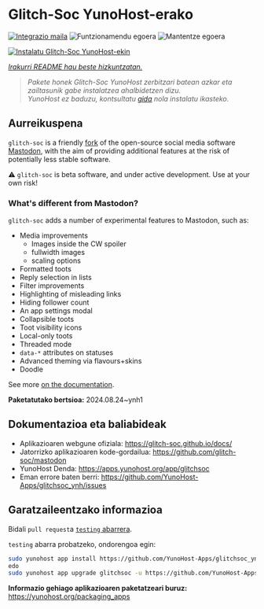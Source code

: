 <!--
Ohart ongi: README hau automatikoki sortu da <https://github.com/YunoHost/apps/tree/master/tools/readme_generator>ri esker
EZ editatu eskuz.
-->

# Glitch-Soc YunoHost-erako

[![Integrazio maila](https://dash.yunohost.org/integration/glitchsoc.svg)](https://ci-apps.yunohost.org/ci/apps/glitchsoc/) ![Funtzionamendu egoera](https://ci-apps.yunohost.org/ci/badges/glitchsoc.status.svg) ![Mantentze egoera](https://ci-apps.yunohost.org/ci/badges/glitchsoc.maintain.svg)

[![Instalatu Glitch-Soc YunoHost-ekin](https://install-app.yunohost.org/install-with-yunohost.svg)](https://install-app.yunohost.org/?app=glitchsoc)

*[Irakurri README hau beste hizkuntzatan.](./ALL_README.md)*

> *Pakete honek Glitch-Soc YunoHost zerbitzari batean azkar eta zailtasunik gabe instalatzea ahalbidetzen dizu.*  
> *YunoHost ez baduzu, kontsultatu [gida](https://yunohost.org/install) nola instalatu ikasteko.*

## Aurreikuspena

`glitch-soc` is a friendly [fork](https://en.wikipedia.org/wiki/Fork_(software_development)) of the open-source social media software [Mastodon](https://joinmastodon.org/), with the aim of providing additional features at the risk of potentially less stable software.

⚠️ `glitch-soc` is beta software, and under active development. Use at your own risk!

###  What's different from Mastodon?

`glitch-soc` adds a number of experimental features to Mastodon, such as:

- Media improvements
  - Images inside the CW spoiler
  - fullwidth images
  - scaling options
- Formatted toots
- Reply selection in lists
- Filter improvements
- Highlighting of misleading links
- Hiding follower count
- An app settings modal
- Collapsible toots
- Toot visibility icons
- Local-only toots
- Threaded mode
- `data-*` attributes on statuses
- Advanced theming via flavours+skins
- Doodle

See more [on the documentation](https://glitch-soc.github.io/docs/).


**Paketatutako bertsioa:** 2024.08.24~ynh1
## Dokumentazioa eta baliabideak

- Aplikazioaren webgune ofiziala: <https://glitch-soc.github.io/docs/>
- Jatorrizko aplikazioaren kode-gordailua: <https://github.com/glitch-soc/mastodon>
- YunoHost Denda: <https://apps.yunohost.org/app/glitchsoc>
- Eman errore baten berri: <https://github.com/YunoHost-Apps/glitchsoc_ynh/issues>

## Garatzaileentzako informazioa

Bidali `pull request`a [`testing` abarrera](https://github.com/YunoHost-Apps/glitchsoc_ynh/tree/testing).

`testing` abarra probatzeko, ondorengoa egin:

```bash
sudo yunohost app install https://github.com/YunoHost-Apps/glitchsoc_ynh/tree/testing --debug
edo
sudo yunohost app upgrade glitchsoc -u https://github.com/YunoHost-Apps/glitchsoc_ynh/tree/testing --debug
```

**Informazio gehiago aplikazioaren paketatzeari buruz:** <https://yunohost.org/packaging_apps>
